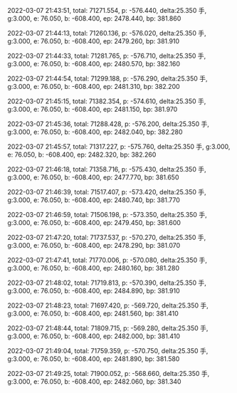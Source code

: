 2022-03-07 21:43:51, total: 71271.554, p: -576.440, delta:25.350 手, g:3.000, e: 76.050, b: -608.400, ep: 2478.440, bp: 381.860

2022-03-07 21:44:13, total: 71260.136, p: -576.020, delta:25.350 手, g:3.000, e: 76.050, b: -608.400, ep: 2479.260, bp: 381.910

2022-03-07 21:44:33, total: 71281.765, p: -576.710, delta:25.350 手, g:3.000, e: 76.050, b: -608.400, ep: 2480.570, bp: 382.160

2022-03-07 21:44:54, total: 71299.188, p: -576.290, delta:25.350 手, g:3.000, e: 76.050, b: -608.400, ep: 2481.310, bp: 382.200

2022-03-07 21:45:15, total: 71382.354, p: -574.610, delta:25.350 手, g:3.000, e: 76.050, b: -608.400, ep: 2481.150, bp: 381.970

2022-03-07 21:45:36, total: 71288.428, p: -576.200, delta:25.350 手, g:3.000, e: 76.050, b: -608.400, ep: 2482.040, bp: 382.280

2022-03-07 21:45:57, total: 71317.227, p: -575.760, delta:25.350 手, g:3.000, e: 76.050, b: -608.400, ep: 2482.320, bp: 382.260

2022-03-07 21:46:18, total: 71358.716, p: -575.430, delta:25.350 手, g:3.000, e: 76.050, b: -608.400, ep: 2477.770, bp: 381.650

2022-03-07 21:46:39, total: 71517.407, p: -573.420, delta:25.350 手, g:3.000, e: 76.050, b: -608.400, ep: 2480.740, bp: 381.770

2022-03-07 21:46:59, total: 71506.198, p: -573.350, delta:25.350 手, g:3.000, e: 76.050, b: -608.400, ep: 2479.450, bp: 381.600

2022-03-07 21:47:20, total: 71737.537, p: -570.270, delta:25.350 手, g:3.000, e: 76.050, b: -608.400, ep: 2478.290, bp: 381.070

2022-03-07 21:47:41, total: 71770.006, p: -570.080, delta:25.350 手, g:3.000, e: 76.050, b: -608.400, ep: 2480.160, bp: 381.280

2022-03-07 21:48:02, total: 71719.813, p: -570.390, delta:25.350 手, g:3.000, e: 76.050, b: -608.400, ep: 2484.890, bp: 381.910

2022-03-07 21:48:23, total: 71697.420, p: -569.720, delta:25.350 手, g:3.000, e: 76.050, b: -608.400, ep: 2481.560, bp: 381.410

2022-03-07 21:48:44, total: 71809.715, p: -569.280, delta:25.350 手, g:3.000, e: 76.050, b: -608.400, ep: 2482.000, bp: 381.410

2022-03-07 21:49:04, total: 71759.359, p: -570.750, delta:25.350 手, g:3.000, e: 76.050, b: -608.400, ep: 2481.890, bp: 381.580

2022-03-07 21:49:25, total: 71900.052, p: -568.660, delta:25.350 手, g:3.000, e: 76.050, b: -608.400, ep: 2482.060, bp: 381.340